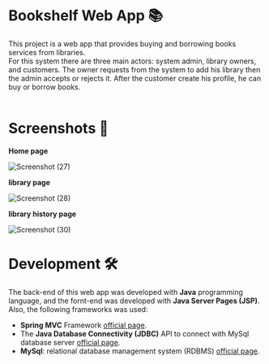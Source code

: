 # Bookshelf Web App 📚

This project is a web app that provides buying and borrowing books services from libraries.<br>
For this system there are three main actors: system admin, library owners, and customers. The owner requests from the system to add his library then the admin accepts or rejects it. After the customer create his profile, he can buy or borrow books.
<br><br>
# Screenshots 📸
<strong>Home page</strong>

![Screenshot (27)](https://user-images.githubusercontent.com/82704241/223388128-197885d4-166f-418e-b15f-547a5b80933d.png)

<strong>library page</strong>

![Screenshot (28)](https://user-images.githubusercontent.com/82704241/223388230-f1f376e5-ec02-48ca-b8a6-61dedd7e99ef.png)

<strong>library history page</strong>

![Screenshot (30)](https://user-images.githubusercontent.com/82704241/223389890-f2318e7b-e7a9-4fab-a7f3-7eb7fc816db3.png)

# Development 🛠

The back-end of this web app was developed with **Java** programming language, and the fornt-end was developed with **Java Server Pages (JSP)**.
Also, the following frameworks was used:

  - **Spring MVC** Framework [official page](https://docs.spring.io/spring-framework/docs/3.2.x/spring-framework-reference/html/mvc.html).
  - The **Java Database Connectivity (JDBC)** API to connect with MySql database server [official page](https://docs.oracle.com/javase/8/docs/technotes/guides/jdbc/).
  - **MySql**: relational database management system (RDBMS) [official page](https://www.mysql.com/).
